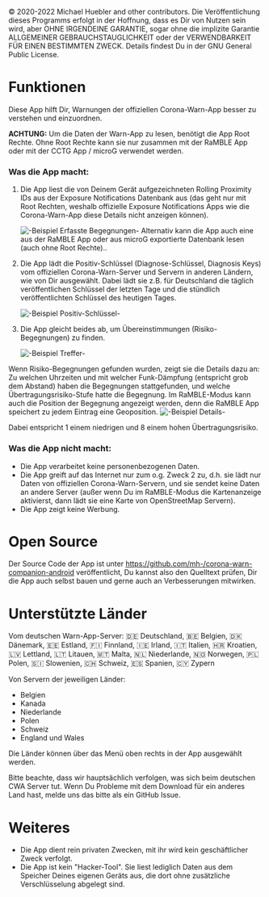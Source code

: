© 2020-2022  Michael Huebler and other contributors.
Die Veröffentlichung dieses Programms erfolgt in der Hoffnung, dass es Dir von Nutzen sein wird, aber OHNE IRGENDEINE GARANTIE, sogar ohne die implizite Garantie ALLGEMEINER GEBRAUCHSTAUGLICHKEIT oder der VERWENDBARKEIT FÜR EINEN BESTIMMTEN ZWECK. Details findest Du in der GNU General Public License.

# Funktionen
Diese App hilft Dir, Warnungen der offiziellen Corona-Warn-App besser zu verstehen und einzuordnen.

**ACHTUNG:** Um die Daten der Warn-App zu lesen, benötigt die App Root Rechte. Ohne Root Rechte kann sie nur zusammen mit der RaMBLE App oder mit der CCTG App / microG verwendet werden.

### Was die App macht:
1. Die App liest die von Deinem Gerät aufgezeichneten Rolling Proximity IDs aus der Exposure Notifications Datenbank aus (das geht nur mit Root Rechten, weshalb offizielle Exposure Notifications Apps wie die Corona-Warn-App diese Details nicht anzeigen können).

   ![-Beispiel Erfasste Begegnungen-](file:///android_asset/rpis_de.png)
   Alternativ kann die App auch eine aus der RaMBLE App oder aus microG exportierte Datenbank lesen (auch ohne Root Rechte)..

2. Die App lädt die Positiv-Schlüssel (Diagnose-Schlüssel, Diagnosis Keys) vom offiziellen Corona-Warn-Server und Servern in anderen Ländern, wie von Dir ausgewählt. Dabei lädt sie z.B. für Deutschland die täglich veröffentlichen Schlüssel der letzten Tage und die stündlich veröffentlichten Schlüssel des heutigen Tages.

   ![-Beispiel Positiv-Schlüssel-](file:///android_asset/dks_de.png)

3. Die App gleicht beides ab, um Übereinstimmungen (Risiko-Begegnungen) zu finden.

   ![-Beispiel Treffer-](file:///android_asset/matches_de.png)

Wenn Risiko-Begegnungen gefunden wurden, zeigt sie die Details dazu an: 
Zu welchen Uhrzeiten und mit welcher Funk-Dämpfung (entspricht grob dem Abstand) haben die Begegnungen stattgefunden, und welche Übertragungsrisiko-Stufe hatte die Begegnung.
Im RaMBLE-Modus kann auch die Position der Begegnung angezeigt werden, denn die RaMBLE App speichert zu jedem Eintrag eine Geoposition.
![-Beispiel Details-](file:///android_asset/details_de.png)

Dabei entspricht 1 einem niedrigen und 8 einem hohen Übertragungsrisiko.

### Was die App nicht macht:
- Die App verarbeitet keine personenbezogenen Daten.
- Die App greift auf das Internet nur zum o.g. Zweck 2 zu, d.h. sie lädt nur Daten von offiziellen Corona-Warn-Servern, und sie sendet keine Daten an andere Server (außer wenn Du im RaMBLE-Modus die Kartenanzeige aktivierst, dann lädt sie eine Karte von OpenStreetMap Servern).
- Die App zeigt keine Werbung.

# Open Source
Der Source Code der App ist unter https://github.com/mh-/corona-warn-companion-android veröffentlicht, Du kannst also den Quelltext prüfen, Dir die App auch selbst bauen und gerne auch an Verbesserungen mitwirken.

# Unterstützte Länder
Vom deutschen Warn-App-Server:
🇩🇪 Deutschland, 🇧🇪 Belgien, 🇩🇰 Dänemark, 🇪🇪 Estland, 🇫🇮 Finnland, 🇮🇪 Irland, 🇮🇹 Italien, 🇭🇷 Kroatien, 🇱🇻 Lettland, 🇱🇹 Litauen, 🇲🇹 Malta, 🇳🇱 Niederlande, 🇳🇴 Norwegen, 🇵🇱 Polen, 🇸🇮 Slowenien, 🇨🇭 Schweiz, 🇪🇸 Spanien, 🇨🇾 Zypern

Von Servern der jeweiligen Länder:
- Belgien
- Kanada
- Niederlande
- Polen
- Schweiz
- England und Wales

Die Länder können über das Menü oben rechts in der App ausgewählt werden.

Bitte beachte, dass wir hauptsächlich verfolgen, was sich beim deutschen CWA Server tut. Wenn Du Probleme mit dem Download für ein anderes Land hast, melde uns das bitte als ein GitHub Issue.

# Weiteres
- Die App dient rein privaten Zwecken, mit ihr wird kein geschäftlicher Zweck verfolgt.
- Die App ist kein "Hacker-Tool". Sie liest lediglich Daten aus dem Speicher Deines eigenen Geräts aus, die dort ohne zusätzliche Verschlüsselung abgelegt sind.
